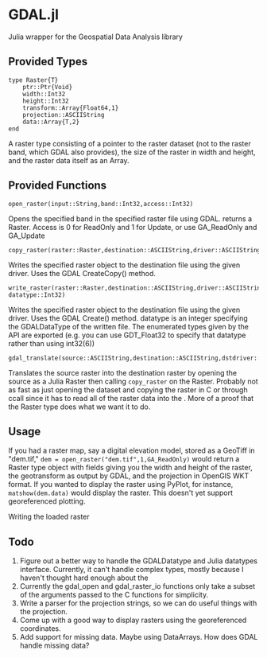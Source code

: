 GDAL.jl
=======

Julia wrapper for the Geospatial Data Analysis library

## Provided Types ##

	type Raster{T}
		ptr::Ptr{Void}
		width::Int32
		height::Int32
		transform::Array{Float64,1}
		projection::ASCIIString
		data::Array{T,2}
	end

A raster type consisting of a pointer to the raster dataset (not to the raster band, which GDAL also provides), the size of the raster in width and height, and the raster data itself as an Array.

## Provided Functions ##

	open_raster(input::String,band::Int32,access::Int32)

Opens the specified band in the specified raster file using GDAL. returns a Raster. Access is 0 for ReadOnly and 1 for Update, or use GA\_ReadOnly and GA\_Update

	copy_raster(raster::Raster,destination::ASCIIString,driver::ASCIIString)

Writes the specified raster object to the destination file using the given driver. Uses the GDAL CreateCopy() method.

	write_raster(raster::Raster,destination::ASCIIString,driver::ASCIIString, datatype::Int32)

Writes the specified raster object to the destination file using the given driver. Uses the GDAL Create() method. datatype is an integer specifying the GDALDataType of the written file. The enumerated types given by the API are exported (e.g. you can use GDT_Float32 to specify that datatype rather than using int32(6))

	gdal_translate(source::ASCIIString,destination::ASCIIString,dstdriver::ASCIIString)

Translates the source raster into the destination raster by opening the source as a Julia Raster then calling `copy_raster` on the Raster. Probably not as fast as just opening the dataset and copying the raster in C or through ccall since it has to read all of the raster data into the . More of a proof that the Raster type does what we want it to do.

## Usage ##

If you had a raster map, say a digital elevation model, stored as a GeoTiff in "dem.tif," `dem = open_raster("dem.tif",1,GA_ReadOnly)` would return a Raster type object with fields giving you the width and height of the raster, the geotransform as output by GDAL, and the projection in OpenGIS WKT format. If you wanted to display the raster using PyPlot, for instance, `matshow(dem.data)` would display the raster. This doesn't yet support georeferenced plotting.

Writing the loaded raster

## Todo ##

1. Figure out a better way to handle the GDALDatatype and Julia datatypes interface. Currently, it can't handle complex types, mostly because I haven't thought hard enough about the 
2. Currently the gdal\_open and gdal\_raster_io functions only take a subset of the arguments passed to the C functions for simplicity.
3. Write a parser for the projection strings, so we can do useful things with the projection.
4. Come up with a good way to display rasters using the georeferenced coordinates.
5. Add support for missing data. Maybe using DataArrays. How does GDAL handle missing data?
